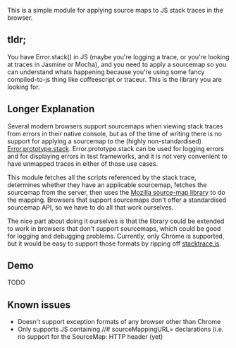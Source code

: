 This is a simple module for applying source maps to JS stack traces in the browser. 

## tldr; 

You have Error.stack() in JS (maybe you're logging a trace, or you're looking at
traces in Jasmine or Mocha), and you need to apply a sourcemap so you can
understand whats happening because you're using some fancy compiled-to-js thing
like coffeescript or traceur. This is the library you are looking for.

## Longer Explanation

Several modern browsers support sourcemaps when viewing stack traces from errors in their native console, but as of the time of writing there is no support for applying a sourcemap to the (highly non-standardised) [Error.prototype.stack](https://developer.mozilla.org/en-US/docs/Web/JavaScript/Reference/Global_Objects/Error/Stack). Error.prototype.stack can be used for logging errors and for displaying errors in test frameworks, and it is not very convenient to have unmapped traces in either of those use cases.

This module fetches all the scripts referenced by the stack trace, determines
whether they have an applicable sourcemap, fetches the sourcemap from the
server, then uses the [Mozilla source-map library](https://github.com/mozilla/source-map/) to do the mapping. Browsers that support sourcemaps don't offer a standardised sourcemap API, so we have to do all that work ourselves.

The nice part about doing it ourselves is that the library could be extended to
work in browsers that don't support sourcemaps, which could be good for
logging and debugging problems. Currently, only Chrome is supported, but it
would be easy to support those formats by ripping off [stacktrace.js](https://github.com/stacktracejs/stacktrace.js/).

## Demo

TODO

## Known issues

* Doesn't support exception formats of any browser other than Chrome
* Only supports JS containing //# sourceMappingURL= declarations (i.e. no
  support for the SourceMap: HTTP header (yet)
